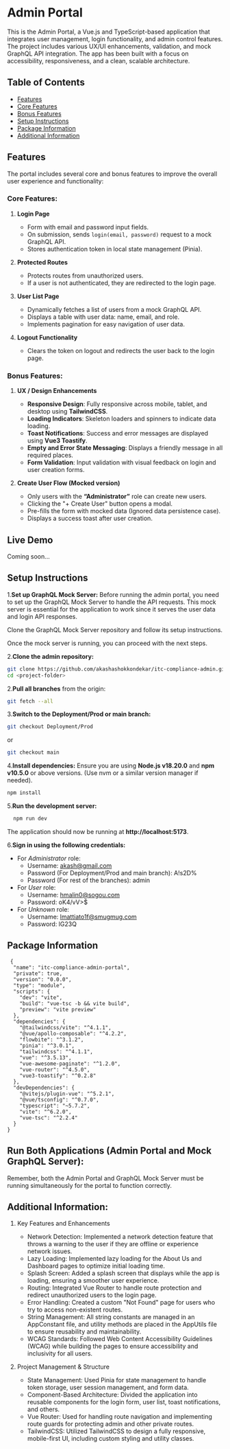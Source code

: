 # Admin Portal

This is the Admin Portal, a Vue.js and TypeScript-based application that integrates user management, login functionality, and admin control features. The project includes various UX/UI enhancements, validation, and mock GraphQL API integration. The app has been built with a focus on accessibility, responsiveness, and a clean, scalable architecture.

## Table of Contents
- [Features](#features)
- [Core Features](#core-features)
- [Bonus Features](#bonus-features)
- [Setup Instructions](#setup-instructions)
- [Package Information](#package-information)
- [Additional Information](#additional-information)

## Features
The portal includes several core and bonus features to improve the overall user experience and functionality:

### Core Features:
1. **Login Page**
   - Form with email and password input fields.
   - On submission, sends `login(email, password)` request to a mock GraphQL API.
   - Stores authentication token in local state management (Pinia).
  
2. **Protected Routes**
   - Protects routes from unauthorized users.
   - If a user is not authenticated, they are redirected to the login page.

3. **User List Page**
   - Dynamically fetches a list of users from a mock GraphQL API.
   - Displays a table with user data: name, email, and role.
   - Implements pagination for easy navigation of user data.

4. **Logout Functionality**
   - Clears the token on logout and redirects the user back to the login page.

### Bonus Features:
1. **UX / Design Enhancements**
   - **Responsive Design**: Fully responsive across mobile, tablet, and desktop using **TailwindCSS**.
   - **Loading Indicators**: Skeleton loaders and spinners to indicate data loading.
   - **Toast Notifications**: Success and error messages are displayed using **Vue3 Toastify**.
   - **Empty and Error State Messaging**: Displays a friendly message in all required places.
   - **Form Validation**: Input validation with visual feedback on login and user creation forms.

2. **Create User Flow (Mocked version)**
   - Only users with the **“Administrator”** role can create new users.
   - Clicking the "+ Create User" button opens a modal.
   - Pre-fills the form with mocked data (Ignored data persistence case).
   - Displays a success toast after user creation.

## **Live Demo**
Coming soon...

## Setup Instructions

1.**Set up GraphQL Mock Server:**
Before running the admin portal, you need to set up the GraphQL Mock Server to handle the API requests. This mock server is essential for the application to work since it serves the user data and login API responses.

Clone the GraphQL Mock Server repository and follow its setup instructions.

Once the mock server is running, you can proceed with the next steps.

2.**Clone the admin repository:**
```bash
git clone https://github.com/akashashokkondekar/itc-compliance-admin.git
cd <project-folder>
```

2.**Pull all branches** from the origin:
   ```bash
   git fetch --all
   ```

3.**Switch to the Deployment/Prod or main branch:**
  ```bash
  git checkout Deployment/Prod
  ```
or
```bash
git checkout main
```

4.**Install dependencies:** Ensure you are using **Node.js v18.20.0** and **npm v10.5.0** or above versions. (Use nvm or a similar version manager if needed).
  ```bash
  npm install
  ```
5.**Run the development server:**
```bash
  npm run dev
  ```
The application should now be running at **http://localhost:5173**.

6.**Sign in using the following credentials:**
- For _Administrator_ role:
  - Username: akash@gmail.com
  - Password (For Deployment/Prod and main branch): A!s2D%
  - Password (For rest of the branches): admin
- For _User_ role:
  - Username: hmalin0@sogou.com
  - Password: oK4/vV>$
- For _Unknown_ role: 
  - Username: lmattiato1f@smugmug.com
  - Password: lG23Q

 ## Package Information
```
 {
  "name": "itc-compliance-admin-portal",
  "private": true,
  "version": "0.0.0",
  "type": "module",
  "scripts": {
    "dev": "vite",
    "build": "vue-tsc -b && vite build",
    "preview": "vite preview"
  },
  "dependencies": {
    "@tailwindcss/vite": "^4.1.1",
    "@vue/apollo-composable": "^4.2.2",
    "flowbite": "^3.1.2",
    "pinia": "^3.0.1",
    "tailwindcss": "^4.1.1",
    "vue": "^3.5.13",
    "vue-awesome-paginate": "^1.2.0",
    "vue-router": "^4.5.0",
    "vue3-toastify": "^0.2.8"
  },
  "devDependencies": {
    "@vitejs/plugin-vue": "^5.2.1",
    "@vue/tsconfig": "^0.7.0",
    "typescript": "~5.7.2",
    "vite": "^6.2.0",
    "vue-tsc": "^2.2.4"
  }
}
```
## Run Both Applications (Admin Portal and Mock GraphQL Server):
Remember, both the Admin Portal and GraphQL Mock Server must be running simultaneously for the portal to function correctly.

## Additional Information:

1. Key Features and Enhancements
    -  Network Detection: Implemented a network detection feature that throws a warning to the user if they are offline or experience network issues.
    - Lazy Loading: Implemented lazy loading for the About Us and Dashboard pages to optimize initial loading time.
    - Splash Screen: Added a splash screen that displays while the app is loading, ensuring a smoother user experience.
    - Routing: Integrated Vue Router to handle route protection and redirect unauthorized users to the login page.
    - Error Handling: Created a custom "Not Found" page for users who try to access non-existent routes.
    - String Management: All string constants are managed in an AppConstant file, and utility methods are placed in the AppUtils file to ensure reusability and maintainability.
    - WCAG Standards: Followed Web Content Accessibility Guidelines (WCAG) while building the pages to ensure accessibility and inclusivity for all users.

2. Project Management & Structure
    - State Management: Used Pinia for state management to handle token storage, user session management, and form data.
    - Component-Based Architecture: Divided the application into reusable components for the login form, user list, toast notifications, and others.
    - Vue Router: Used for handling route navigation and implementing route guards for protecting admin and other private routes.
    - TailwindCSS: Utilized TailwindCSS to design a fully responsive, mobile-first UI, including custom styling and utility classes.
